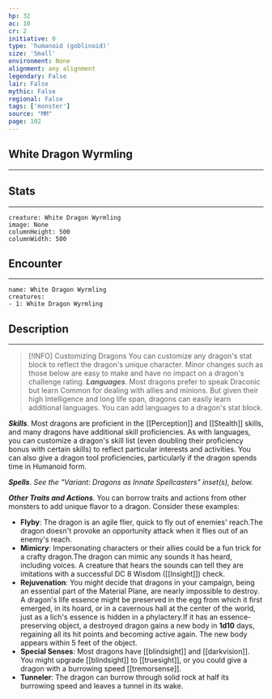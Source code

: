 ```yaml
---
hp: 32
ac: 10
cr: 2
initiative: 0
type: 'humanoid (goblinoid)'    
size: 'Small'
environment: None
alignment: any alignment
legendary: False
lair: False
mythic: False
regional: False
tags: ['monster']
source: "MM"
page: 102
---
```


## White Dragon Wyrmling
---



## Stats
---

```statblock
creature: White Dragon Wyrmling
image: None
columnHeight: 500
columnWidth: 500
```

## Encounter
---

```encounter-table
name: White Dragon Wyrmling
creatures:
- 1: White Dragon Wyrmling
```

## Description
---


> [!INFO] Customizing Dragons
>You can customize any dragon's stat block to reflect the dragon's unique character. Minor changes such as those below are easy to make and have no impact on a dragon's challenge rating.
**_Languages_**. Most dragons prefer to speak Draconic but learn Common for dealing with allies and minions. But given their high Intelligence and long life span, dragons can easily learn additional languages. You can add languages to a dragon's stat block.

**_Skills_**. Most dragons are proficient in the [[Perception]] and [[Stealth]] skills, and many dragons have additional skill proficiencies. As with languages, you can customize a dragon's skill list (even doubling their proficiency bonus with certain skills) to reflect particular interests and activities. You can also give a dragon tool proficiencies, particularly if the dragon spends time in Humanoid form.

**_Spells_**. _See the "Variant: Dragons as Innate Spellcasters" inset(s), below._

**_Other Traits and Actions_**. You can borrow traits and actions from other monsters to add unique flavor to a dragon. Consider these examples:
- **Flyby**: The dragon is an agile flier, quick to fly out of enemies' reach.The dragon doesn't provoke an opportunity attack when it flies out of an enemy's reach.
- **Mimicry**: Impersonating characters or their allies could be a fun trick for a crafty dragon.The dragon can mimic any sounds it has heard, including voices. A creature that hears the sounds can tell they are imitations with a successful DC 8 Wisdom ([[Insight]]) check.
- **Rejuvenation**: You might decide that dragons in your campaign, being an essential part of the Material Plane, are nearly impossible to destroy. A dragon's life essence might be preserved in the egg from which it first emerged, in its hoard, or in a cavernous hall at the center of the world, just as a lich's essence is hidden in a phylactery.If it has an essence-preserving object, a destroyed dragon gains a new body in **1d10** days, regaining all its hit points and becoming active again. The new body appears within 5 feet of the object.
- **Special Senses**: Most dragons have [[blindsight]] and [[darkvision]]. You might upgrade [[blindsight]] to [[truesight]], or you could give a dragon with a burrowing speed [[tremorsense]].
- **Tunneler**: The dragon can burrow through solid rock at half its burrowing speed and leaves a tunnel in its wake.






